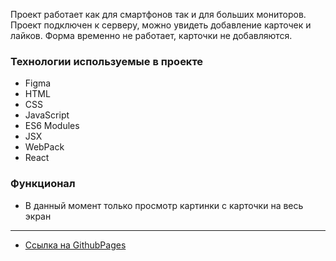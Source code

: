 Проект работает как для смартфонов так и для больших мониторов. Проект подключен к серверу, можно увидеть добавление карточек и лайков.
Форма временно не работает, карточки не добавляются.

### Технологии используемые в проекте
* Figma
* HTML
* CSS
* JavaScript
* ES6 Modules
* JSX
* WebPack
* React

### Функционал

* В данный момент только просмотр картинки с карточки на весь экран

****

* [Ссылка на GithubPages](https://raznex.github.io/mesto-react/)
